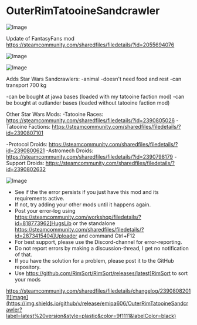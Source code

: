 # OuterRimTatooineSandcrawler

![Image](https://i.imgur.com/buuPQel.png)

Update of FantasyFans mod
https://steamcommunity.com/sharedfiles/filedetails/?id=2055694076

![Image](https://i.imgur.com/pufA0kM.png)

	
![Image](https://i.imgur.com/Z4GOv8H.png)

Adds Star Wars Sandcrawlers:
-animal
-doesn't need food and rest
-can transport 700 kg

-can be bought at jawa bases (loaded with my tatooine faction mod)
-can be bought at outlander bases (loaded without tatooine faction mod)

Other Star Wars Mods:
-Tatooine Races: https://steamcommunity.com/sharedfiles/filedetails/?id=2390805026
-Tatooine Factions: https://steamcommunity.com/sharedfiles/filedetails/?id=2390807101

-Protocol Droids: https://steamcommunity.com/sharedfiles/filedetails/?id=2390800621
-Astromech Droids: https://steamcommunity.com/sharedfiles/filedetails/?id=2390798179
-Support Droids: https://steamcommunity.com/sharedfiles/filedetails/?id=2390802632

![Image](https://i.imgur.com/PwoNOj4.png)



-  See if the the error persists if you just have this mod and its requirements active.
-  If not, try adding your other mods until it happens again.
-  Post your error-log using https://steamcommunity.com/workshop/filedetails/?id=818773962]HugsLib or the standalone https://steamcommunity.com/sharedfiles/filedetails/?id=2873415404]Uploader and command Ctrl+F12
-  For best support, please use the Discord-channel for error-reporting.
-  Do not report errors by making a discussion-thread, I get no notification of that.
-  If you have the solution for a problem, please post it to the GitHub repository.
-  Use https://github.com/RimSort/RimSort/releases/latest]RimSort to sort your mods



https://steamcommunity.com/sharedfiles/filedetails/changelog/2390808201]![Image](https://img.shields.io/github/v/release/emipa606/OuterRimTatooineSandcrawler?label=latest%20version&style=plastic&color=9f1111&labelColor=black)

